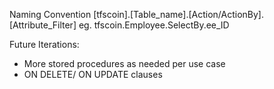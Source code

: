 Naming Convention
[tfscoin].[Table_name].[Action/ActionBy].[Attribute_Filter]
eg. tfscoin.Employee.SelectBy.ee_ID

Future Iterations: 
- More stored procedures as needed per use case
- ON DELETE/ ON UPDATE clauses
